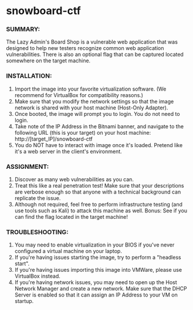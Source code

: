 # snowboard-ctf
### SUMMARY:
The Lazy Admin's Board Shop is a vulnerable web application that was designed to help new testers recognize common web application vulnerabilities. There is also an optional flag that can be captured located somewhere on the target machine.

### INSTALLATION:
1. Import the image into your favorite virtualization software. 
   (We recommend for VirtualBox for compatibility reasons.)
2. Make sure that you modify the network settings so that the image network is shared with your host machine (Host-Only Adapter).
3. Once booted, the image will prompt you to login. You do not need to login.
4. Take note of the IP Address in the Bitnami banner, and navigate to the following URL (this is your target) on your host machine:
   http://[target_IP]/snowboard-ctf
5. You do NOT have to interact with image once it's loaded. 
   Pretend like it's a web server in the client's environment.

### ASSIGNMENT:
1. Discover as many web vulnerabilities as you can.
2. Treat this like a real penetration test! Make sure that your descriptions are verbose enough so that anyone with a technical background can replicate the issue.
3. Although not required, feel free to perform infrastructure testing (and use tools such as Kali) to attack this machine as well.
   Bonus: See if you can find the flag located in the target machine!

### TROUBLESHOOTING:
1. You may need to enable virtualization in your BIOS if you've never configured a virtual machine on your laptop.
2. If you're having issues starting the image, try to perform a "headless start".
3. If you're having issues importing this image into VMWare, please use VirtualBox instead.
4. If you're having network issues, you may need to open up the Host Network Manager and create a new network. Make sure that the DHCP Server is enabled so that it can assign an IP Address to your VM on startup.
